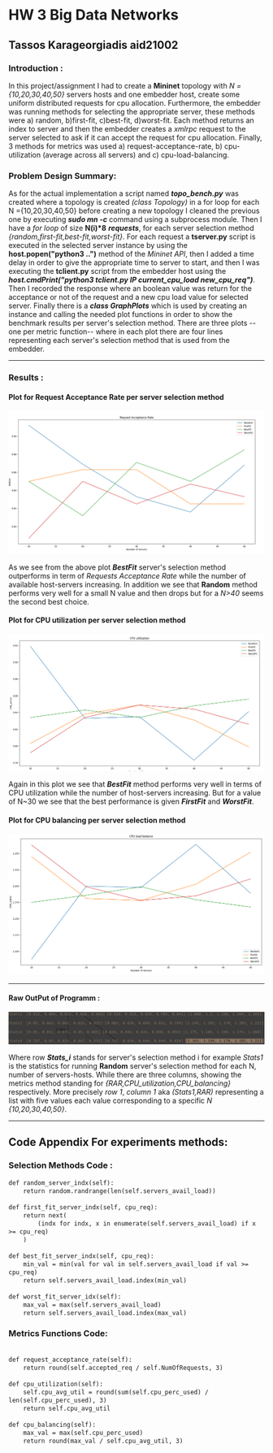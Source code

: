 # HW 3 Big Data Networks
## Tassos Karageorgiadis aid21002

### Introduction :
In this project/assignment I had to create a **Mininet** topology with *N  ={10,20,30,40,50}* servers hosts and one embedder host, create some uniform distributed requests for cpu allocation. Furthermore, the embedder was running methods for selecting the appropriate server, these methods were a) random, b)first-fit, c)best-fit, d)worst-fit. Each method returns an index to server and then the embedder creates a *xmlrpc* request to the server selected to ask if it can accept the request for cpu allocation. Finally, 3 methods for metrics was used a) request-acceptance-rate, b) cpu-utilization (average across all servers) and c) cpu-load-balancing.

### Problem Design Summary:
As for the actual implementation  a script named ***topo_bench.py*** was created where a topology is created *(class Topology)* in a for loop for each N ={10,20,30,40,50} before creating a new topology I cleaned the previous one by executing ***sudo mn -c*** command using a subprocess module. Then I have a *for loop* of size **N(i)\*8** ***requests***, for each server selection method *{random,first-fit,best-fit,worst-fit}*. For each request a **tserver.py** script is executed in the selected server instance by using the **host.popen("python3 ..")** method of the *Mininet API*, then I added a time delay in order to give the appropriate time to server to start, and then I was executing the **tclient.py** script from the embedder host using the ***host.cmdPrint("python3 tclient.py IP current_cpu_load new_cpu_req")***. Then I recorded the response where an boolean value was return for the acceptance or not of the request and a new cpu load value for selected server. Finally there is a ***class GraphPlots*** which is used by creating an instance and calling the needed plot functions in order to show the benchmark results per server's selection method. There are three plots --one per metric function-- where in each plot there are four lines representing each server's selection method that is used from the embedder.


----------------------------

### Results :


#### Plot for Request Acceptance Rate per server selection method

![RARplot](PicturesResults/RAR_plot.png )

As we see from the above plot ***BestFit*** server's selection method outperforms in term of *Requests Acceptance Rate* while the number of available host-servers increasing. In addition we see that **Random** method performs very well for a small N value and then drops but for a *N>40* seems the second best choice.

#### Plot for CPU utilization per server selection method

![CPU_util](PicturesResults/CPU_util.png)

Again in this plot we see that ***BestFit*** method performs very well in terms of CPU utilization while the number of host-servers increasing. But for a value of N~30 we see that the best performance is given ***FirstFit*** and ***WorstFit***.

#### Plot for CPU balancing per server selection method

![CPU_util](PicturesResults/CPU_load_bal.png)

--------------------------------------------------------------------------------
#### Raw OutPut of Programm :

![CPU_util](PicturesResults/OutputMetrics.png)

Where row ***Stats_i*** stands for server's selection method i for example *Stats1* is the statistics for running **Random** server's selection method for each N, number of servers-hosts. While there are three columns, showing the metrics method standing for *{RAR,CPU_utilization,CPU_balancing}* respectively. More precisely *row 1*, *column 1* aka *(Stats1,RAR)* representing a list with five values each value corresponding to a specific *N {10,20,30,40,50}*.

---------------------------------------------

## Code Appendix For experiments methods:


### Selection Methods Code :
```
def random_server_indx(self):
    return random.randrange(len(self.servers_avail_load))

def first_fit_server_indx(self, cpu_req):
    return next(
        (indx for indx, x in enumerate(self.servers_avail_load) if x >= cpu_req)
    )

def best_fit_server_indx(self, cpu_req):
    min_val = min(val for val in self.servers_avail_load if val >= cpu_req)
    return self.servers_avail_load.index(min_val)

def worst_fit_server_idx(self):
    max_val = max(self.servers_avail_load)
    return self.servers_avail_load.index(max_val)

```


### Metrics Functions Code:
```

def request_acceptance_rate(self):
    return round(self.accepted_req / self.NumOfRequests, 3)

def cpu_utilization(self):
    self.cpu_avg_util = round(sum(self.cpu_perc_used) / len(self.cpu_perc_used), 3)
    return self.cpu_avg_util

def cpu_balancing(self):
    max_val = max(self.cpu_perc_used)
    return round(max_val / self.cpu_avg_util, 3)

```
